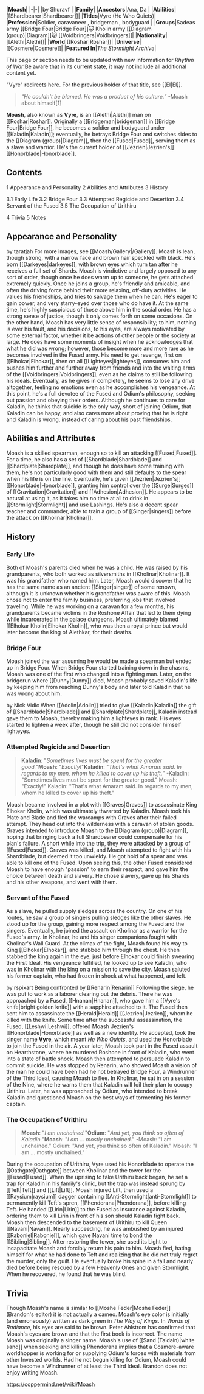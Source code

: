 |**Moash**|
|-|-|
|by  Shuravf |
|**Family**|
|**Ancestors**|Ana, Da |
|**Abilities**|[[Shardbearer\|Shardbearer]]|
|**Titles**|Vyre (He Who Quiets)|
|**Profession**|Soldier, caravaneer , bridgeman , bodyguard |
|**Groups**|Sadeas army [[Bridge Four\|Bridge Four]]🐱︎ Kholin army [[Diagram (group)\|Diagram]]🐱︎  [[Voidbringers\|Voidbringers]]|
|**Nationality**|[[Alethi\|Alethi]]|
|**World**|[[Roshar\|Roshar]]|
|**Universe**|[[Cosmere\|Cosmere]]|
|**Featured In**|*The Stormlight Archive*|

This page or section needs to be updated with new information for *Rhythm of War*!Be aware that in its current state, it may not include all additional content yet.

"Vyre" redirects here. For the previous holder of that title, see [[El\|El]].
>“*He couldn't be blamed. He was a product of his culture.*”
\-Moash about himself[1]


**Moash**, also known as **Vyre**, is an [[Alethi\|Alethi]] man on [[Roshar\|Roshar]]. Originally a [[Bridgeman\|bridgeman]] in [[Bridge Four\|Bridge Four]], he becomes a soldier and bodyguard under [[Kaladin\|Kaladin]]; eventually, he betrays Bridge Four and switches sides to the [[Diagram (group)\|Diagram]], then the [[Fused\|Fused]], serving them as a slave and warrior. He's the current holder of [[Jezrien\|Jezrien's]] [[Honorblade\|Honorblade]].

## Contents

1 Appearance and Personality
2 Abilities and Attributes
3 History

3.1 Early Life
3.2 Bridge Four
3.3 Attempted Regicide and Desertion
3.4 Servant of the Fused
3.5 The Occupation of Urithiru


4 Trivia
5 Notes


## Appearance and Personality
 by  taratjah 
For more images, see [[Moash/Gallery\|/Gallery]].
Moash is lean, though strong, with a narrow face and brown hair speckled with black. He's born [[Darkeyes\|darkeyes]], with brown eyes which turn tan after he receives a full set of Shards.
Moash is vindictive and largely opposed to any sort of order, though once he does warm up to someone, he gets attached extremely quickly. Once he joins a group, he's friendly and amicable, and often the driving force behind their more relaxing, off-duty activities. He values his friendships, and tries to salvage them when he can. He's eager to gain power, and very starry-eyed over those who do have it. At the same time, he's highly suspicious of those above him in the social order. He has a strong sense of justice, though it only comes forth on some occasions.
On the other hand, Moash has very little sense of responsibility; to him, nothing is ever his fault, and his decisions, to his eyes, are always motivated by some external factor, whether it be actions of other people or the society at large. He does have some moments of insight when he acknowledges that what he did was wrong; however, those become more and more rare as he becomes involved in the Fused army.
His need to get revenge, first on [[Elhokar\|Elhokar]], then on all [[Lighteyes\|lighteyes]], consumes him and pushes him further and further away from friends and into the waiting arms of the [[Voidbringers\|Voidbringers]], even as he claims to still be following his ideals. Eventually, as he gives in completely, he seems to lose any drive altogether, feeling no emotions even as he accomplishes his vengeance. At this point, he's a full devotee of the Fused and Odium's philosophy, seeking out passion and obeying their orders. Although he continues to care for Kaladin, he thinks that suicide is the only way, short of joining Odium, that Kaladin can be happy, and also cares more about proving that he is right and Kaladin is wrong, instead of caring about his past friendships.

## Abilities and Attributes
Moash is a skilled spearman, enough so to kill an attacking [[Fused\|Fused]]. For a time, he also has a set of [[Shardblade\|Shardblade]] and [[Shardplate\|Shardplate]], and though he does have some training with them, he's not particularly good with them and still defaults to the spear when his life is on the line. Eventually, he's given [[Jezrien\|Jezrien's]] [[Honorblade\|Honorblade]], granting him control over the [[Surge\|Surges]] of [[Gravitation\|Gravitation]] and [[Adhesion\|Adhesion]]. He appears to be natural at using it, as it takes him no time at all to drink in [[Stormlight\|Stormlight]] and use Lashings.
He's also a decent spear teacher and commander, able to train a group of [[Singer\|singers]] before the attack on [[Kholinar\|Kholinar]].

## History
### Early Life
Both of Moash's parents died when he was a child. He was raised by his grandparents, who both worked as silversmiths in [[Kholinar\|Kholinar]]. It was his grandfather who named him. Later, Moash would discover that he has the same name as an ancient [[Singer\|singer]] of some renown, although it is unknown whether his grandfather was aware of this.
Moash chose not to enter the family business, preferring jobs that involved traveling. While he was working on a caravan for a few months, his grandparents became victims in the Roshone Affair that led to them dying while incarcerated in the palace dungeons. Moash ultimately blamed [[Elhokar Kholin\|Elhokar Kholin]], who was then a royal prince but would later become the king of Alethkar, for their deaths.

### Bridge Four
Moash joined the war assuming he would be made a spearman but ended up in Bridge Four. When Bridge Four started training down in the chasms, Moash was one of the first who changed into a fighting man. Later, on the bridgerun where [[Dunny\|Dunny]] died, Moash probably saved Kaladin's life by keeping him from reaching Dunny's body and later told Kaladin that he was wrong about him.

 by  Nick Vidic 
When [[Adolin\|Adolin]] tried to give [[Kaladin\|Kaladin]] the gift of [[Shardblade\|Shardblade]] and [[Shardplate\|Shardplate]], Kaladin instead gave them to Moash, thereby making him a lighteyes in rank. His eyes started to lighten a week after, though he still did not consider himself lighteyes.

### Attempted Regicide and Desertion
>**Kaladin**: "*Sometimes lives must be spent for the greater good.*"**Moash**: "*Exactly!*"**Kaladin**: "*That's what Amaram said. In regards to my men, whom he killed to cover up his theft.*"
\-Kaladin: "Sometimes lives must be spent for the greater good."
Moash: "Exactly!"
Kaladin: "That's what Amaram said. In regards to my men, whom he killed to cover up his theft."


Moash became involved in a plot with [[Graves\|Graves]] to assassinate King Elhokar Kholin, which was ultimately thwarted by Kaladin. Moash took his Plate and Blade and fled the warcamps with Graves after their failed attempt.
They head out into the wilderness with a caravan of stolen goods. Graves intended to introduce Moash to the [[Diagram (group)\|Diagram]], hoping that bringing back a full Shardbearer could compensate for his plan's failure. A short while into the trip, they were attacked by a group of [[Fused\|Fused]]. Graves was killed, and Moash attempted to fight with his Shardblade, but deemed it too unwieldy. He got hold of a spear and was able to kill one of the Fused.
Upon seeing this, the other Fused considered Moash to have enough "passion" to earn their respect, and gave him the choice between death and slavery. He chose slavery, gave up his Shards and his other weapons, and went with them.

### Servant of the Fused
As a slave, he pulled supply sledges across the country. On one of his routes, he saw a group of singers pulling sledges like the other slaves. He stood up for the group, gaining more respect among the Fused and the singers. Eventually, he joined the assault on Kholinar as a warrior for the Fused's army.
In Kholinar, he and his singer companions fought with Kholinar's Wall Guard. At the climax of the fight, Moash found his way to King [[Elhokar\|Elhokar]], and stabbed him through the chest. He then stabbed the king again in the eye, just before Elhokar could finish swearing the First Ideal. His vengeance fulfilled, he looked up to see Kaladin, who was in Kholinar with the king on a mission to save the city. Moash saluted his former captain, who had frozen in shock at what happened, and left.

 by  rspixart  Being confronted by [[Renarin\|Renarin]]
Following the siege, he was put to work as a laborer clearing out the debris. There he was approached by a Fused, [[Hnanan\|Hnanan]], who gave him a [[Vyre's knife\|bright golden knife]] with a sapphire attached to it. The Fused then sent him to assassinate the [[Herald\|Herald]] [[Jezrien\|Jezrien]], whom he killed with the knife. Some time after the successful assassination, the Fused, [[Leshwi\|Leshwi]], offered Moash Jezrien's [[Honorblade\|Honorblade]] as well as a new identity. He accepted, took the singer name **Vyre**, which meant *He Who Quiets*, and used the Honorblade to join the Fused in the air.
A year later, Moash took part in the Fused assault on Hearthstone, where he murdered Roshone in front of Kaladin, who went into a state of battle shock. Moash then attempted to persuade Kaladin to commit suicide. He was stopped by Renarin, who showed Moash a vision of the man he could have been had he not betrayed Bridge Four, a Windrunner of the Third Ideal, causing Moash to flee.
In Kholinar, he sat in on a session of the Nine, where he warns them that Kaladin will foil their plan to occupy Urithiru. Later, he was approached by Odium, who intended to break Kaladin and questioned Moash on the best ways of tormenting his former captain.

### The Occupation of Urithiru
>**Moash**: "*I am unchained.*"**Odium**: "*And yet, you think so often of Kaladin.*"**Moash**: "*I am … mostly unchained.*"
\-Moash: "I am unchained."
Odium: "And yet, you think so often of Kaladin."
Moash: "I am … mostly unchained."


During the occupation of Urithiru, Vyre used his Honorblade to operate the [[Oathgate\|Oathgate]] between Kholinar and the tower for the [[Fused\|Fused]]. When the uprising to take Urithiru back began, he set a trap for Kaladin in his family's clinic, but the trap was instead sprung by [[Teft\|Teft]] and [[Lift\|Lift]]. Moash injured Lift, then used a [[Raysium\|raysium]] dagger containing [[Anti-Stormlight\|anti-Stormlight]] to permanently kill Teft's spren, [[Phendorana\|Phendorana]], before killing Teft. He handed [[Lirin\|Lirin]] to the Fused as insurance against Kaladin, ordering them to kill Lirin in front of his son should Kaladin fight back.
Moash then descended to the basement of Urithiru to kill Queen [[Navani\|Navani]]. Nearly succeeding, he was ambushed by an injured [[Raboniel\|Raboniel]], which gave Navani time to bond the [[Sibling\|Sibling]]. After restoring the tower, she used its Light to incapacitate Moash and forcibly return his pain to him. Moash fled, hating himself for what he had done to Teft and realizing that he did not truly regret the murder, only the guilt. He eventually broke his spine in a fall and nearly died before being rescued by a few Heavenly Ones and given Stormlight. When he recovered, he found that he was blind.

## Trivia
Though Moash's name is similar to [[Moshe Feder\|Moshe Feder]] (Brandon's editor) it is not actually a cameo.
Moash's eye color is initially (and erroneously) written as dark green in *The Way of Kings*. In *Words of Radiance*, his eyes are said to be brown. Peter Ahlstrom has confirmed that Moash's eyes are brown and that the first book is incorrect.
The name Moash was originally a singer name.
Moash's use of [[Sand (Taldain)\|white sand]] when seeking and killing Phendorana implies that a Cosmere-aware worldhopper is working for or supplying Odium's forces with materials from other Invested worlds.
Had he not begun killing for Odium, Moash could have become a Windrunner of at least the Third Ideal.
Brandon does not enjoy writing Moash.


https://coppermind.net/wiki/Moash